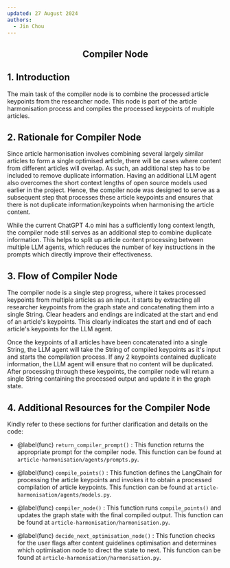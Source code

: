 ```yaml
---
updated: 27 August 2024
authors:
  - Jin Chou
---
```


<center><h2><p>Compiler Node</p></h2></center>

## 1. Introduction

The main task of the compiler node is to combine the processed article keypoints from the researcher node. This node is part of the article harmonisation process and compiles the processed keypoints of multiple articles.

## 2. Rationale for Compiler Node

Since article harmonisation involves combining several largely similar articles to form a single optimised article, there will be cases where content from different articles will overlap. As such, an additional step has to be included to remove duplicate information. Having an additional LLM agent also overcomes the short context lengths of open source models used earlier in the project. Hence, the compiler node was designed to serve as a subsequent step that processes these article keypoints and ensures that there is not duplicate information/keypoints when harmonising the article content.

While the current ChatGPT 4.o mini has a sufficiently long context length, the compiler node still serves as an additional step to combine duplicate information. This helps to split up article content processing between multiple LLM agents, which reduces the number of key instructions in the prompts which directly improve their effectiveness.

## 3. Flow of Compiler Node

The compiler node is a single step progress, where it takes processed keypoints from multiple articles as an input. it starts by extracting all researcher keypoints from the graph state and concatenating them into a single String. Clear headers and endings are indicated at the start and end of an article's keypoints. This clearly indicates the start and end of each article's keypoints for the LLM agent.

Once the keypoints of all articles have been concatenated into a single String, the LLM agent will take the String of compiled keypoints as it's input and starts the compilation process. If any 2 keypoints contained duplicate information, the LLM agent will ensure that no content will be duplicated. After processing through these keypoints, the compiler node will return a single String containing the processed output and update it in the graph state.

## 4. Additional Resources for the Compiler Node

Kindly refer to these sections for further clarification and details on the code:

- @label(func) `return_compiler_prompt()` : This function returns the appropriate prompt for the compiler node. This function can be found at `article-harmonisation/agents/prompts.py`.

- @label(func) `compile_points()` : This function defines the LangChain for processing the article keypoints and invokes it to obtain a processed compilation of article keypoints. This function can be found at `article-harmonisation/agents/models.py`.

- @label(func) `compiler_node()` : This function runs `compile_points()` and updates the graph state with the final compiled output. This function can be found at `article-harmonisation/harmonisation.py`.

- @label(func) `decide_next_optimisation_node()` : This function checks for the user flags after content guidelines optimisation and determines which optimisation node to direct the state to next. This function can be found at `article-harmonisation/harmonisation.py`.
